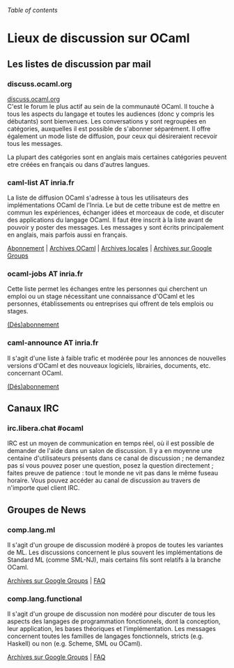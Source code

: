 <!-- ((! set title Lieux de discussion sur OCaml !)) ((! set community !)) -->

*Table of contents*

# Lieux de discussion sur OCaml

## Les listes de discussion par mail

### discuss.ocaml.org
[discuss.ocaml.org](https://discuss.ocaml.org/)  
C'est le forum le plus actif au sein de la communauté OCaml.
Il touche à tous les aspects du langage et toutes les audiences
(donc y compris les débutants) sont
bienvenues. Les conversations y sont regroupées en catégories,
auxquelles il est possible de s'abonner séparément.
Il offre également un mode liste de diffusion, pour ceux qui désireraient
recevoir tous les messages.

La plupart des catégories sont en anglais mais certaines catégories
peuvent etre créées en français ou dans d'autres langues.

### caml-list AT inria.fr

La liste de diffusion OCaml s'adresse à tous les utilisateurs des
implémentations OCaml de l'Inria. Le but de cette tribune est de mettre
en commun les expériences, échanger idées et morceaux de code, et
discuter des applications du langage OCaml. Il faut être inscrit à la
liste avant de pouvoir y poster des messages. Les messages y sont écrits
principalement en anglais, mais parfois aussi en français.

[Abonnement](https://sympa.inria.fr/sympa/subscribe/caml-list) |
[Archives OCaml](https://inbox.ocaml.org/caml-list) |
[Archives locales](https://sympa.inria.fr/sympa/arc/caml-list) |
[Archives sur Google
Groups](http://groups.google.com/groups?group=fa.caml)

### ocaml-jobs AT inria.fr

Cette liste permet les échanges entre les personnes qui cherchent un
emploi ou un stage nécessitant une connaissance d'OCaml et les
personnes, établissements ou entreprises qui offrent de tels emplois ou
stages.

[(Dés)abonnement](https://sympa.inria.fr/sympa/info/ocaml-jobs)

### caml-announce AT inria.fr

Il s'agit d'une liste à faible trafic et modérée pour les annonces de
nouvelles versions d'OCaml et des nouveaux logiciels, librairies,
documents, etc. concernant OCaml.

[(Dés)abonnement](https://sympa.inria.fr/sympa/subscribe/caml-announce)

##  Canaux IRC 

### irc.libera.chat #ocaml

IRC est un moyen de communication en temps réel, où il est possible de
demander de l'aide dans un salon de discussion. Il y a en moyenne une
centaine d'utilisateurs présents dans ce canal de discussion ; ne
demandez pas si vous pouvez poser une question, posez la question
directement ; faites preuve de patience : tout le monde ne vit pas dans
le même fuseau horaire. Vous pouvez accéder au canal de discussion au
travers de n'importe quel client IRC.

##  Groupes de News

### comp.lang.ml

Il s'agit d'un groupe de discussion modéré à propos de toutes les
variantes de ML. Les discussions concernent le plus souvent les
implémentations de Standard ML (comme SML-NJ), mais certains fils sont
relatifs à la branche OCaml.

[Archives sur Google
Groups](http://groups.google.com/groups?group=comp.lang.ml) |
[FAQ](http://www.faqs.org/faqs/meta-lang-faq/)

### comp.lang.functional
Il s'agit d'un groupe de discussion non modéré pour discuter de tous les
aspects des langages de programmation fonctionnels, dont la conception,
leur application, les bases théoriques et l'implémentation. Les messages
concernent toutes les familles de langages fonctionnels, stricts (e.g.
Haskell) ou non (e.g. Scheme, SML ou OCaml).

[Archives sur Google
Groups](http://groups.google.com/groups?group=comp.lang.functional) |
[FAQ](http://www.cs.nott.ac.uk/~gmh/faq.html)


